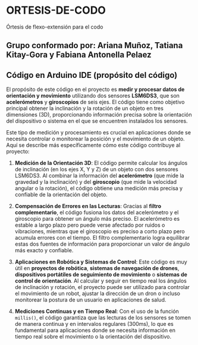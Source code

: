 # ORTESIS-DE-CODO
Órtesis de flexo-extensión para el codo
## Grupo conformado por: Ariana Muñoz, Tatiana Kitay-Gora y Fabiana Antonella Pelaez
## Código en Arduino IDE (propósito del código)

El propósito de este código en el proyecto es **medir y procesar datos de orientación y movimiento** utilizando dos sensores **LSM6DS3**, que son **acelerómetros** y **giroscopios** de seis ejes. El código tiene como objetivo principal obtener la inclinación y la rotación de un objeto en tres dimensiones (3D), proporcionando información precisa sobre la orientación del dispositivo o sistema en el que se encuentren instalados los sensores.

Este tipo de medición y procesamiento es crucial en aplicaciones donde se necesita controlar o monitorear la posición y el movimiento de un objeto. Aquí se describe más específicamente cómo este código contribuye al proyecto:

1. **Medición de la Orientación 3D**: 
   El código permite calcular los ángulos de inclinación (en los ejes X, Y y Z) de un objeto con dos sensores LSM6DS3. Al combinar la información del **acelerómetro** (que mide la gravedad y la inclinación) y del **giroscopio** (que mide la velocidad angular o la rotación), el código obtiene una medición más precisa y confiable de la orientación del objeto.

2. **Compensación de Errores en las Lecturas**:
   Gracias al **filtro complementario**, el código fusiona los datos del acelerómetro y el giroscopio para obtener un ángulo más preciso. El acelerómetro es estable a largo plazo pero puede verse afectado por ruidos o vibraciones, mientras que el giroscopio es preciso a corto plazo pero acumula errores con el tiempo. El filtro complementario logra equilibrar estas dos fuentes de información para proporcionar un valor de ángulo más exacto y confiable.

3. **Aplicaciones en Robótica y Sistemas de Control**:
   Este código es muy útil en **proyectos de robótica**, **sistemas de navegación de drones**, **dispositivos portátiles de seguimiento de movimiento** o **sistemas de control de orientación**. Al calcular y seguir en tiempo real los ángulos de inclinación y rotación, el proyecto puede ser utilizado para controlar el movimiento de un robot, ajustar la dirección de un dron o incluso monitorear la postura de un usuario en aplicaciones de salud.

4. **Mediciones Continuas y en Tiempo Real**:
   Con el uso de la función `millis()`, el código garantiza que las lecturas de los sensores se tomen de manera continua y en intervalos regulares (300ms), lo que es fundamental para aplicaciones donde se necesita información en tiempo real sobre el movimiento o la orientación del dispositivo.